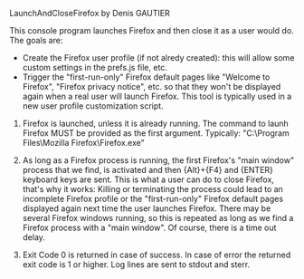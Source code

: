 LaunchAndCloseFirefox by Denis GAUTIER

This console program launches Firefox and then close it as a user would do.
The goals are:
- Create the Firefox user profile (if not alredy created): this will allow some custom settings in the prefs.js file, etc.
- Trigger the "first-run-only" Firefox default pages like "Welcome to Firefox", "Firefox privacy notice", etc. so that they won't be displayed
again when a real user will launch Firefox.
This tool is typically used in a new user profile customization script.

1) Firefox is launched, unless it is already running. 
The command to launh Firefox MUST be provided as the first argument. Typically: "C:\Program Files\Mozilla Firefox\Firefox.exe"

2) As long as a Firefox process is running, the first Firefox's "main window" process that we find, is activated and then {Alt}+{F4} and {ENTER} 
keyboard keys are sent. This is what a user can do to close Firefox, that's why it works: Killing or terminating the process could lead to an
incomplete Firefox profile or the "first-run-only" Firefox default pages displayed again next time the user launches Firefox.
There may be several Firefox windows running, so this is repeated as long as we find a Firefox process with a "main window". Of course, there is
a time out delay.

3) Exit Code 0 is returned in case of success. In case of error the returned exit code is 1 or higher.
Log lines are sent to stdout and sterr.
